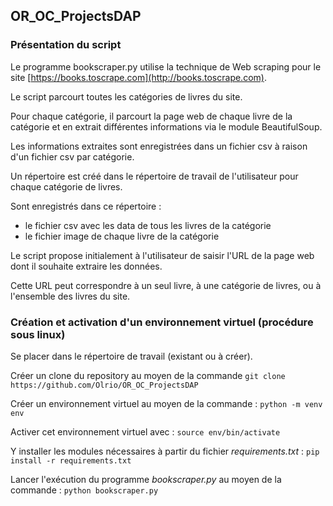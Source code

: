 ## OR_OC_ProjectsDAP

### Présentation du script

Le programme bookscraper.py utilise la technique de Web scraping pour le site [https://books.toscrape.com](http://books.toscrape.com).  

Le script parcourt toutes les catégories de livres du site.  

Pour chaque catégorie, il parcourt la page web de chaque livre de la catégorie et en extrait différentes informations via le module BeautifulSoup.  

Les informations extraites sont enregistrées dans un fichier csv à raison d'un fichier csv par catégorie.  

Un répertoire est créé dans le répertoire de travail de l'utilisateur pour chaque catégorie de livres.  

Sont enregistrés dans ce répertoire :
* le fichier csv avec les data de tous les livres de la catégorie
* le fichier image de chaque livre de la catégorie

Le script propose initialement à l'utilisateur de saisir l'URL de la page web dont il souhaite extraire les données.

Cette URL peut correspondre à un seul livre, à une catégorie de livres, ou à l'ensemble des livres du site.
      
### Création et activation d'un environnement virtuel (procédure sous linux)

Se placer dans le répertoire de travail (existant ou à créer).  
  
Créer un clone du repository au moyen de la commande `git clone https://github.com/Olrio/OR_OC_ProjectsDAP`  

Créer un environnement virtuel au moyen de la commande : `python -m venv env` 

Activer cet environnement virtuel  avec : `source env/bin/activate`    

Y installer les modules nécessaires à partir du fichier *requirements.txt* : `pip install -r requirements.txt` 

Lancer l'exécution du programme *bookscraper.py* au moyen de la commande : `python bookscraper.py`  

